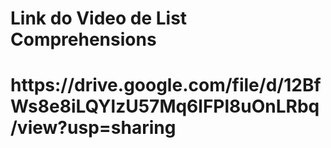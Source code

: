 <h1>Link do Video de List Comprehensions<h1>


<p>https://drive.google.com/file/d/12BfWs8e8iLQYlzU57Mq6lFPl8uOnLRbq/view?usp=sharing<p>

